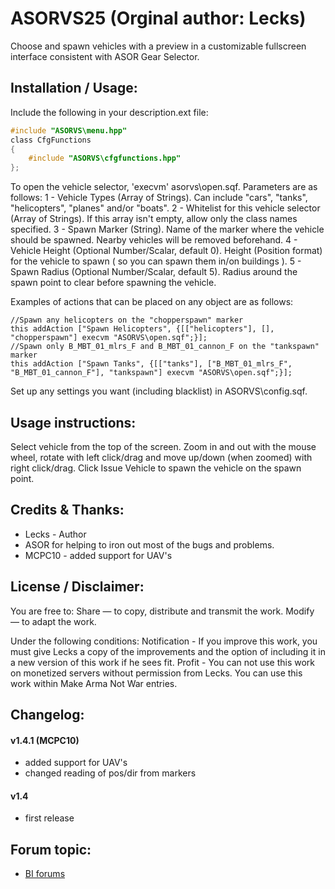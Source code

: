# ASORVS25 (Orginal author: Lecks)
Choose and spawn vehicles with a preview in a customizable fullscreen interface consistent with ASOR Gear Selector.

## Installation / Usage:
Include the following in your description.ext file:
```c
#include "ASORVS\menu.hpp"
class CfgFunctions
{
	#include "ASORVS\cfgfunctions.hpp"
};
```

To open the vehicle selector, 'execvm' asorvs\open.sqf. Parameters are as follows:
1 - Vehicle Types (Array of Strings). Can include "cars", "tanks", "helicopters", "planes" and/or "boats".
2 - Whitelist for this vehicle selector (Array of Strings). If this array isn't empty, allow only the class names specified.
3 - Spawn Marker (String). Name of the marker where the vehicle should be spawned. Nearby vehicles will be removed beforehand.
4 - Vehicle Height (Optional Number/Scalar, default 0). Height (Position format) for the vehicle to spawn ( so you can spawn them in/on buildings ).
5 - Spawn Radius (Optional Number/Scalar, default 5). Radius around the spawn point to clear before spawning the vehicle.

Examples of actions that can be placed on any object are as follows:
```sqf
//Spawn any helicopters on the "chopperspawn" marker
this addAction ["Spawn Helicopters", {[["helicopters"], [], "chopperspawn"] execvm "ASORVS\open.sqf";}];
//Spawn only B_MBT_01_mlrs_F and B_MBT_01_cannon_F on the "tankspawn" marker
this addAction ["Spawn Tanks", {[["tanks"], ["B_MBT_01_mlrs_F", "B_MBT_01_cannon_F"], "tankspawn"] execvm "ASORVS\open.sqf";}];
```
Set up any settings you want (including blacklist) in ASORVS\config.sqf.

## Usage instructions:
Select vehicle from the top of the screen.
Zoom in and out with the mouse wheel, rotate with left click/drag and move up/down (when zoomed) with right click/drag.
Click Issue Vehicle to spawn the vehicle on the spawn point.


## Credits & Thanks:
- Lecks - Author
- ASOR for helping to iron out most of the bugs and problems.
- MCPC10 - added support for UAV's


## License / Disclaimer:
You are free to:
Share — to copy, distribute and transmit the work.
Modify — to adapt the work.

Under the following conditions:
Notification - If you improve this work, you must give Lecks a copy of the improvements and the option of including it in a new version of this work if he sees fit.
Profit - You can not use this work on monetized servers without permission from Lecks. You can use this work within Make Arma Not War entries.


## Changelog:
#### v1.4.1 (MCPC10)
- added support for UAV's
- changed reading of pos/dir from markers

#### v1.4
- first release


## Forum topic:
- [BI forums](http://forums.bistudio.com/showthread.php?188486-ASOR-Vehicle-Selector)